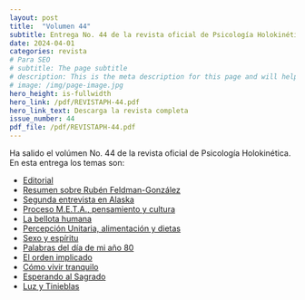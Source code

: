 ```yaml
---
layout: post
title:  "Volumen 44"
subtitle: Entrega No. 44 de la revista oficial de Psicología Holokinética
date: 2024-04-01
categories: revista
# Para SEO
# subtitle: The page subtitle
# description: This is the meta description for this page and will help it appear in search engines
# image: /img/page-image.jpg
hero_height: is-fullwidth
hero_link: /pdf/REVISTAPH-44.pdf
hero_link_text: Descarga la revista completa
issue_number: 44
pdf_file: /pdf/REVISTAPH-44.pdf
---
```


Ha salido el volúmen No. 44 de la revista oficial de Psicología Holokinética. 
En esta entrega los temas son:


- [Editorial](/pdf/REVISTAPH-44.pdf#page=4)
- [Resumen sobre Rubén Feldman-González](/pdf/REVISTAPH-44.pdf#page=5)
- [Segunda entrevista en Alaska](/pdf/REVISTAPH-44.pdf#page=7)
- [Proceso M.E.T.A., pensamiento y cultura](/pdf/REVISTAPH-44.pdf#page=20)
- [La bellota humana](/pdf/REVISTAPH-44.pdf#page=29)
- [Percepción Unitaria, alimentación y dietas](/pdf/REVISTAPH-44.pdf#page=31)
- [Sexo y espíritu](/pdf/REVISTAPH-44.pdf#page=32)
- [Palabras del día de mi año 80](/pdf/REVISTAPH-44.pdf#page=34)
- [El orden implicado](/pdf/REVISTAPH-44.pdf#page=35)
- [Cómo vivir tranquilo](/pdf/REVISTAPH-44.pdf#page=37)
- [Esperando al Sagrado](/pdf/REVISTAPH-44.pdf#page=39)
- [Luz y Tinieblas](/pdf/REVISTAPH-44.pdf#page=43)

